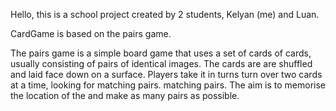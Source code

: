 Hello, this is a school project created by 2 students,
Kelyan (me) and Luan.

CardGame is based on the pairs game.


The pairs game is a simple board game that uses a set of cards
of cards, usually consisting of pairs of identical images. The cards are
are shuffled and laid face down on a surface. Players take it in turns
turn over two cards at a time, looking for matching pairs.
matching pairs. The aim is to memorise the location of the
and make as many pairs as possible.
